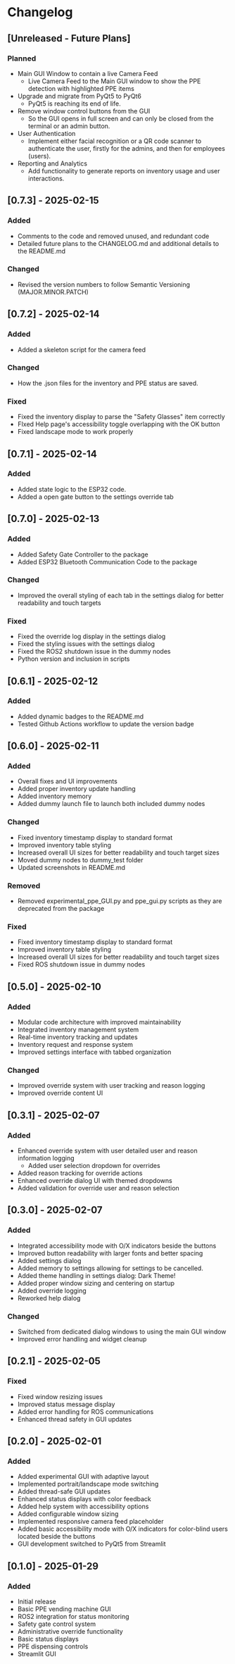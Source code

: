 # Changelog

## [Unreleased - Future Plans]
### Planned
- Main GUI Window to contain a live Camera Feed
    - Live Camera Feed to the Main GUI window to show the PPE detection with highlighted PPE items
- Upgrade and migrate from PyQt5 to PyQt6
    - PyQt5 is reaching its end of life.
- Remove window control buttons from the GUI
    - So the GUI opens in full screen and can only be closed from the terminal or an admin button. 
- User Authentication
    - Implement either facial recognition or a QR code scanner to authenticate the user, firstly for the admins, and then for employees (users).
- Reporting and Analytics
    - Add functionality to generate reports on inventory usage and user interactions.

## [0.7.3] - 2025-02-15
### Added
- Comments to the code and removed unused, and redundant code
- Detailed future plans to the CHANGELOG.md and additional details to the README.md

### Changed
- Revised the version numbers to follow Semantic Versioning (MAJOR.MINOR.PATCH)

## [0.7.2] - 2025-02-14
### Added
- Added a skeleton script for the camera feed

### Changed
- How the .json files for the inventory and PPE status are saved.

### Fixed
- Fixed the inventory display to parse the "Safety Glasses" item correctly
- FIxed Help page's accessibility toggle overlapping with the OK button
- Fixed landscape mode to work properly

## [0.7.1] - 2025-02-14
### Added
- Added state logic to the ESP32 code. 
- Added a open gate button to the settings override tab

## [0.7.0] - 2025-02-13
### Added
- Added Safety Gate Controller to the package
- Added ESP32 Bluetooth Communication Code to the package

### Changed
- Improved the overall styling of each tab in the settings dialog for better readability and touch targets

### Fixed
- Fixed the override log display in the settings dialog
- Fixed the styling issues with the settings dialog
- Fixed the ROS2 shutdown issue in the dummy nodes
- Python version and inclusion in scripts

## [0.6.1] - 2025-02-12
### Added
- Added dynamic badges to the README.md
- Tested Github Actions workflow to update the version badge   

## [0.6.0] - 2025-02-11
### Added
- Overall fixes and UI improvements
- Added proper inventory update handling
- Added inventory memory
- Added dummy launch file to launch both included dummy nodes

### Changed
- Fixed inventory timestamp display to standard format
- Improved inventory table styling
- Increased overall UI sizes for better readability and touch target sizes
- Moved dummy nodes to dummy_test folder
- Updated screenshots in README.md

### Removed
- Removed experimental_ppe_GUI.py and ppe_gui.py scripts as they are deprecated from the package

### Fixed
- Fixed inventory timestamp display to standard format
- Improved inventory table styling
- Increased overall UI sizes for better readability and touch target sizes
- Fixed ROS shutdown issue in dummy nodes

## [0.5.0] - 2025-02-10
### Added
- Modular code architecture with improved maintainability
- Integrated inventory management system
- Real-time inventory tracking and updates
- Inventory request and response system
- Improved settings interface with tabbed organization

### Changed
- Improved override system with user tracking and reason logging
- Improved override content UI

## [0.3.1] - 2025-02-07
### Added
- Enhanced override system with user detailed user and reason information logging
    - Added user selection dropdown for overrides
- Added reason tracking for override actions
- Enhanced override dialog UI with themed dropdowns
- Added validation for override user and reason selection

## [0.3.0] - 2025-02-07
### Added
- Integrated accessibility mode with O/X indicators beside the buttons
- Improved button readability with larger fonts and better spacing
- Added settings dialog
- Added memory to settings allowing for settings to be cancelled.
- Added theme handling in settings dialog: Dark Theme!
- Added proper window sizing and centering on startup
- Added override logging
- Reworked help dialog

### Changed
- Switched from dedicated dialog windows to using the main GUI window
- Improved error handling and widget cleanup

## [0.2.1] - 2025-02-05
### Fixed
- Fixed window resizing issues
- Improved status message display
- Added error handling for ROS communications
- Enhanced thread safety in GUI updates

## [0.2.0] - 2025-02-01
### Added
- Added experimental GUI with adaptive layout
- Implemented portrait/landscape mode switching
- Added thread-safe GUI updates
- Enhanced status displays with color feedback
- Added help system with accessibility options
- Added configurable window sizing
- Implemented responsive camera feed placeholder
- Added basic accessibility mode with O/X indicators for color-blind users located beside the buttons
- GUI development switched to PyQt5 from Streamlit

## [0.1.0] - 2025-01-29
### Added
- Initial release
- Basic PPE vending machine GUI
- ROS2 integration for status monitoring
- Safety gate control system
- Administrative override functionality
- Basic status displays
- PPE dispensing controls
- Streamlit GUI